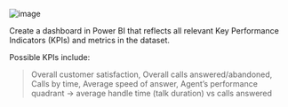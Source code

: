 ![image](https://user-images.githubusercontent.com/96439978/196511679-780df4dc-5537-4d98-8c00-780b5d2744af.png)


Create a dashboard in Power BI that reflects all relevant Key Performance Indicators (KPIs) and metrics in the dataset. 

Possible KPIs include:

>Overall customer satisfaction,
>Overall calls answered/abandoned,
>Calls by time,
>Average speed of answer,
>Agent’s performance quadrant -> average handle time (talk duration) vs calls answered
